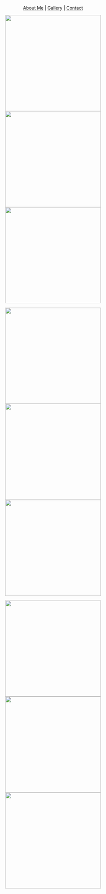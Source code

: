 <p align="center">
  <a href="#">About Me</a> |
  <a href="#">Gallery</a> |
  <a href="#">Contact</a>
</p>


<p align="center">
  <img style="padding: 10px width="460" height="300" src="https://snmizeras.github.io/portfolio/04-nature_721703848.jpg">
  <img style="padding: 10px width="460" height="300" src="https://snmizeras.github.io/portfolio/loveourplanet-4851331__340.webp"> 
  <img style="padding: 10px width="460" height="300" src="https://snmizeras.github.io/portfolio/photo-1541963463532-d68292c34b19.jfif">
</p>

<p align="center">
  <img style="padding: 10px width="460" height="300" src="https://snmizeras.github.io/portfolio/04-nature_721703848.jpg">
  <img style="padding: 10px width="460" height="300" src="https://snmizeras.github.io/portfolio/loveourplanet-4851331__340.webp"> 
  <img style="padding: 10px width="460" height="300" src="https://snmizeras.github.io/portfolio/photo-1541963463532-d68292c34b19.jfif">
</p>

<p align="center">
  <img style="padding: 10px width="460" height="300" src="https://snmizeras.github.io/portfolio/04-nature_721703848.jpg">
  <img style="padding: 10px width="460" height="300" src="https://snmizeras.github.io/portfolio/loveourplanet-4851331__340.webp"> 
  <img style="padding: 10px width="460" height="300" src="https://snmizeras.github.io/portfolio/photo-1541963463532-d68292c34b19.jfif">
</p>
